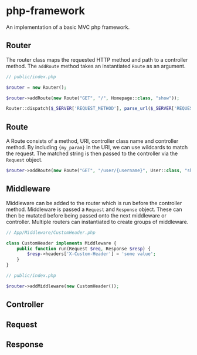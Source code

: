 # php-framework

An implementation of a basic MVC php framework.

## Router

The router class maps the requested HTTP method and path to a controller method. The `addRoute` method takes an instantiated `Route` as an argument.
```php
// public/index.php

$router = new Router();

$router->addRoute(new Route("GET", "/", Homepage::class, "show"));

Router::dispatch($_SERVER['REQUEST_METHOD'], parse_url($_SERVER['REQUEST_URI'], PHP_URL_PATH));
```

## Route

A Route consists of a method, URI, controller class name and controller method. By including `{my_param}` in the URI, we can use wildcards to match the request. The matched string is then passed to the controller via the `Request` object.

```php
$router->addRoute(new Route("GET", "/user/{username}", User::class, "show"));
```

## Middleware

Middleware can be added to the router which is run before the controller method. Middleware is passed a `Request` and `Response` object. These can then be mutated before being passed onto the next middleware or controller. Multiple routers can instantiated to create groups of middleware.

```php
// App/Middleware/CustomHeader.php

class CustomHeader implements Middleware {
	public function run(Request $req, Response $resp) {
		$resp->headers['X-Custom-Header'] = 'some value';
	}
}

// public/index.php

$router->addMiddleware(new CustomHeader());
```

## Controller

## Request

## Response